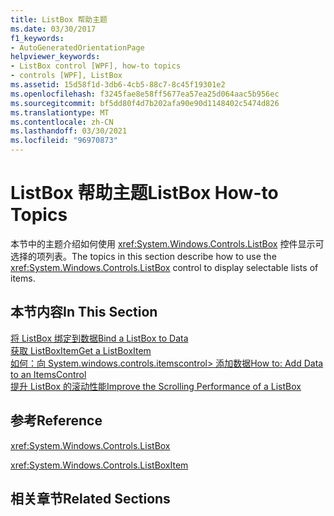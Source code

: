 ```yaml
---
title: ListBox 帮助主题
ms.date: 03/30/2017
f1_keywords:
- AutoGeneratedOrientationPage
helpviewer_keywords:
- ListBox control [WPF], how-to topics
- controls [WPF], ListBox
ms.assetid: 15d58f1d-3db6-4cb5-88c7-8c45f19301e2
ms.openlocfilehash: f3245fae8e58ff5677ea57ea25d064aac5b956ec
ms.sourcegitcommit: bf5dd80f4d7b202afa90e90d1148402c5474d826
ms.translationtype: MT
ms.contentlocale: zh-CN
ms.lasthandoff: 03/30/2021
ms.locfileid: "96970873"
---
```

# <a name="listbox-how-to-topics"></a><span data-ttu-id="32bf5-102">ListBox 帮助主题</span><span class="sxs-lookup"><span data-stu-id="32bf5-102">ListBox How-to Topics</span></span>

<span data-ttu-id="32bf5-103">本节中的主题介绍如何使用 <xref:System.Windows.Controls.ListBox> 控件显示可选择的项列表。</span><span class="sxs-lookup"><span data-stu-id="32bf5-103">The topics in this section describe how to use the <xref:System.Windows.Controls.ListBox> control to display selectable lists of items.</span></span>  
  
## <a name="in-this-section"></a><span data-ttu-id="32bf5-104">本节内容</span><span class="sxs-lookup"><span data-stu-id="32bf5-104">In This Section</span></span>  

 [<span data-ttu-id="32bf5-105">将 ListBox 绑定到数据</span><span class="sxs-lookup"><span data-stu-id="32bf5-105">Bind a ListBox to Data</span></span>](how-to-bind-a-listbox-to-data.md)  
 [<span data-ttu-id="32bf5-106">获取 ListBoxItem</span><span class="sxs-lookup"><span data-stu-id="32bf5-106">Get a ListBoxItem</span></span>](how-to-get-a-listboxitem.md)  
 <span data-ttu-id="32bf5-107">[如何：向 System.windows.controls.itemscontrol> 添加数据](/previous-versions/dotnet/netframework-3.5/ms743602(v=vs.90))</span><span class="sxs-lookup"><span data-stu-id="32bf5-107">[How to: Add Data to an ItemsControl](/previous-versions/dotnet/netframework-3.5/ms743602(v=vs.90))</span></span>  
 [<span data-ttu-id="32bf5-108">提升 ListBox 的滚动性能</span><span class="sxs-lookup"><span data-stu-id="32bf5-108">Improve the Scrolling Performance of a ListBox</span></span>](how-to-improve-the-scrolling-performance-of-a-listbox.md)  
  
## <a name="reference"></a><span data-ttu-id="32bf5-109">参考</span><span class="sxs-lookup"><span data-stu-id="32bf5-109">Reference</span></span>  

 <xref:System.Windows.Controls.ListBox>  
  
 <xref:System.Windows.Controls.ListBoxItem>  
  
## <a name="related-sections"></a><span data-ttu-id="32bf5-110">相关章节</span><span class="sxs-lookup"><span data-stu-id="32bf5-110">Related Sections</span></span>
